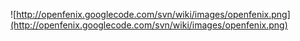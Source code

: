 ![http://openfenix.googlecode.com/svn/wiki/images/openfenix.png](http://openfenix.googlecode.com/svn/wiki/images/openfenix.png)